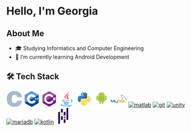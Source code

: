 <h1>Hello, I'm Georgia</h1>
<h2><strong>About Me</strong></h2>
<ul>
    <li> 🎓 Studying Informatics and Computer Engineering </li>
    <li> 🌱 I’m currently learning Android Development </li>
</ul>
<h2>🛠 Tech Stack</h2>
<p>
    <a target="_blank" href="https://raw.githubusercontent.com/devicons/devicon/master/icons/c/c-original.svg" style="display: inline-block;">
        <img src="https://raw.githubusercontent.com/devicons/devicon/master/icons/c/c-original.svg" alt="c" width="42" height="42" />
    </a>
    <a target="_blank" href="https://raw.githubusercontent.com/devicons/devicon/master/icons/cplusplus/cplusplus-original.svg" style="display: inline-block;">
        <img src="https://raw.githubusercontent.com/devicons/devicon/master/icons/cplusplus/cplusplus-original.svg" alt="cplusplus" width="42" height="42" />
    </a>
    <a target="_blank" href="https://raw.githubusercontent.com/devicons/devicon/master/icons/csharp/csharp-original.svg" style="display: inline-block;">
        <img src="https://raw.githubusercontent.com/devicons/devicon/master/icons/csharp/csharp-original.svg" alt="csharp" width="42" height="42" />
    </a>
    <a target="_blank" href="https://raw.githubusercontent.com/devicons/devicon/master/icons/java/java-original.svg" style="display: inline-block;">
        <img src="https://raw.githubusercontent.com/devicons/devicon/master/icons/java/java-original.svg" alt="java" width="42" height="42" />
    </a>
    <a target="_blank" href="https://raw.githubusercontent.com/devicons/devicon/master/icons/python/python-original.svg" style="display: inline-block;">
        <img src="https://raw.githubusercontent.com/devicons/devicon/master/icons/python/python-original.svg" alt="python" width="42" height="42" />
    </a>
    <a target="_blank" href="https://raw.githubusercontent.com/devicons/devicon/master/icons/android/android-original-wordmark.svg" style="display: inline-block;">
        <img src="https://raw.githubusercontent.com/devicons/devicon/master/icons/android/android-original-wordmark.svg" alt="android" width="42" height="42" />
    </a>
    <a target="_blank" href="https://raw.githubusercontent.com/devicons/devicon/master/icons/mysql/mysql-original-wordmark.svg" style="display: inline-block;">
        <img src="https://raw.githubusercontent.com/devicons/devicon/master/icons/mysql/mysql-original-wordmark.svg" alt="mysql" width="42" height="42" />
    </a>
    <a target="_blank" href="https://upload.wikimedia.org/wikipedia/commons/2/21/Matlab_Logo.png" style="display: inline-block;">
        <img src="https://upload.wikimedia.org/wikipedia/commons/2/21/Matlab_Logo.png" alt="matlab" width="42" height="42" />
    </a>
    <a target="_blank" href="https://www.vectorlogo.zone/logos/git-scm/git-scm-icon.svg" style="display: inline-block;">
        <img src="https://www.vectorlogo.zone/logos/git-scm/git-scm-icon.svg" alt="git" width="42" height="42" />
    </a>
    <a target="_blank" href="https://www.vectorlogo.zone/logos/unity3d/unity3d-icon.svg" style="display: inline-block;">
        <img src="https://www.vectorlogo.zone/logos/unity3d/unity3d-icon.svg" alt="unity" width="42" height="42" />
    </a>
    <a target="_blank" href="https://www.vectorlogo.zone/logos/mariadb/mariadb-icon.svg" style="display: inline-block;">
        <img src="https://www.vectorlogo.zone/logos/mariadb/mariadb-icon.svg" alt="mariadb" width="42" height="42" />
    </a>
    <a target="_blank" href="https://www.vectorlogo.zone/logos/kotlinlang/kotlinlang-icon.svg" style="display: inline-block;">
        <img src="https://www.vectorlogo.zone/logos/kotlinlang/kotlinlang-icon.svg" alt="kotlin" width="42" height="42" />
    </a>
    <a target="_blank" href="https://raw.githubusercontent.com/devicons/devicon/2ae2a900d2f041da66e950e4d48052658d850630/icons/pandas/pandas-original.svg" style="display: inline-block;">
        <img src="https://raw.githubusercontent.com/devicons/devicon/2ae2a900d2f041da66e950e4d48052658d850630/icons/pandas/pandas-original.svg" alt="pandas" width="42" height="42" />
    </a>
</p>
